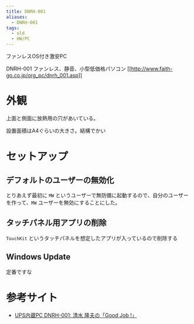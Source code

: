 ```yaml
---
title: DNRH-001
aliases:
  - DNRH-001
tags:
  - old
  - HW/PC
---
```


ファンレスOS付き激安PC

DNRH-001 ファンレス、静音、小型低価格パソコン
[[http://www.faith-go.co.jp/org_pc/dnrh_001.asp]]

外観
================================================================================
上面と側面に放熱用の穴があいている。

設置面積はA4ぐらいの大きさ。結構でかい


セットアップ
================================================================================

デフォルトのユーザーの無効化
--------------------------------------------------------------------------------
とりあえず最初に `MW` というユーザーで無防備に起動するので、自分のユーザーを作って、`MW` ユーザーを無効にすることにした。

タッチパネル用アプリの削除
--------------------------------------------------------------------------------
`TouchKit` というタッチパネルを想定したアプリが入っているので削除する

Windows Update
--------------------------------------------------------------------------------
定番ですな

参考サイト
================================================================================
- [UPS内蔵PC DNRH\-001: 清水 隆夫の「Good Job \!」](http://tshimizu.cocolog-nifty.com/good_job/2008/04/dnrh001.html)


